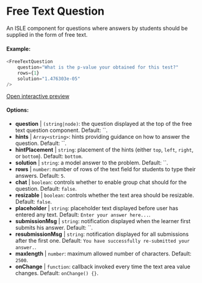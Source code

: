 # Free Text Question

An ISLE component for questions where answers by students should be supplied in the form of free text.

#### Example:

``` js
<FreeTextQuestion 
    question="What is the p-value your obtained for this test?" 
    rows={1} 
    solution="1.476303e-05" 
/>
``` 

[Open interactive preview](https://isle.heinz.cmu.edu/components/free-text-question/)

#### Options:

* __question__ | `(string|node)`: the question displayed at the top of the free text question component. Default: ``.
* __hints__ | `Array<string>`: hints providing guidance on how to answer the question. Default: ``.
* __hintPlacement__ | `string`: placement of the hints (either `top`, `left`, `right`, or `bottom`). Default: `bottom`.
* __solution__ | `string`: a model answer to the problem. Default: ``.
* __rows__ | `number`: number of rows of the text field for students to type their answers. Default: `5`.
* __chat__ | `boolean`: controls whether to enable group chat should for the question. Default: `false`.
* __resizable__ | `boolean`: controls whether the text area should be resizable. Default: `false`.
* __placeholder__ | `string`: placeholder text displayed before user has entered any text. Default: `Enter your answer here...`.
* __submissionMsg__ | `string`: notification displayed when the learner first submits his answer. Default: ``.
* __resubmissionMsg__ | `string`: notification displayed for all submissions after the first one. Default: `You have successfully re-submitted your answer.`.
* __maxlength__ | `number`: maximum allowed number of characters. Default: `2500`.
* __onChange__ | `function`: callback invoked every time the text area value changes. Default: `onChange() {}`.
